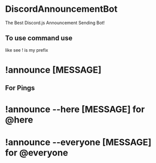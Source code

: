 # DiscordAnnouncementBot
The Best Discord.js Announcement Sending Bot!

## To use command use
 
like see ! is my prefix

# !announce [MESSAGE]

## For Pings

# !announce --here [MESSAGE]          for @here
# !announce --everyone [MESSAGE]      for @everyone   
